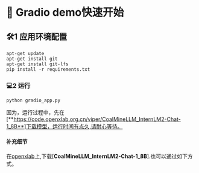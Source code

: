 <h1 id="1">🚴 Gradio demo快速开始</h1>

<h2 id="1-1">🛠️1 应用环境配置</h2>

```shell
apt-get update
apt-get install git
apt-get install git-lfs
pip install -r requirements.txt
```
<h3 id="1-2">💻2 运行</h3>

```shell
python gradio_app.py
```
因为，运行过程中，先在[**https://code.openxlab.org.cn/viper/CoalMineLLM_InternLM2-Chat-1_8B**]下载模型，运行时间有点久,请耐心等待。

<h4 id="1-3">补充细节</h3>

在[openxlab](https://openxlab.org.cn/)上,下载[**CoalMineLLM_InternLM2-Chat-1_8B**].也可以通过如下方式。
